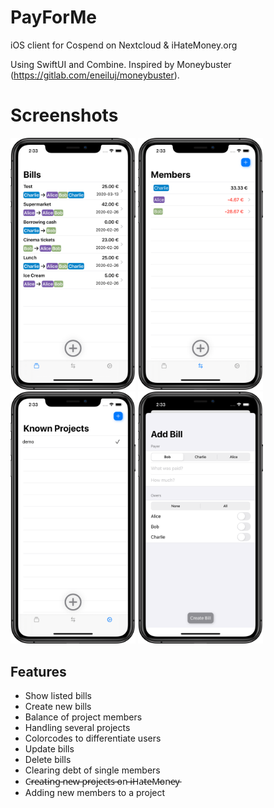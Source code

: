 # PayForMe
iOS client for Cospend on Nextcloud & iHateMoney.org

Using SwiftUI and Combine.
Inspired by Moneybuster (https://gitlab.com/eneiluj/moneybuster).

# Screenshots

<img src="/fastlane/screenshots/en-US/iPhone%2011%20Pro%20Max-FirstScreen_framed.png?raw=true" width="200"/> <img src="/fastlane/screenshots/en-US/iPhone%2011%20Pro%20Max-SecondScreen_framed.png?raw=true" width="200"/> <img src="/fastlane/screenshots/en-US/iPhone%2011%20Pro%20Max-ThirdsScreen_framed.png?raw=true" width="200"/> <img src="/fastlane/screenshots/en-US/iPhone%2011%20Pro%20Max-Add%20Bill_framed.png?raw=true" width="200"/>

## Features
* Show listed bills
* Create new bills
* Balance of project members
* Handling several projects
* Colorcodes to differentiate users
* Update bills
* Delete bills
* Clearing debt of single members
* C̵r̵e̵a̵t̵i̵n̵g̵ ̵n̵e̵w̵ ̵p̵r̵o̵j̵e̵c̵t̵s̵ ̵o̵n̵ ̵i̵H̵a̵t̵e̵M̵o̵n̵e̵y̵
* Adding new members to a project
